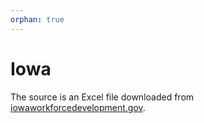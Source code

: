 ```yaml
---
orphan: true
---
```


# Iowa

The source is an Excel file downloaded from [iowaworkforcedevelopment.gov](https://workforce.iowa.gov/employers/resources/warn).
